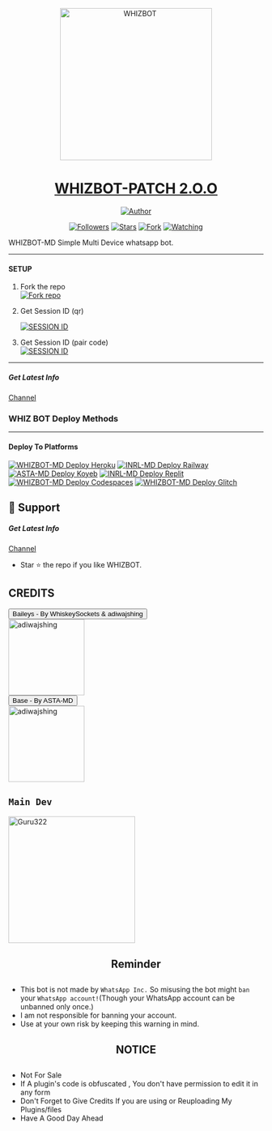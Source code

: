 <p align="center">  
  <a href="https://youtu.be/-rvKNgGwNaA?si=KuLRTF1IsiiSPsGZ">
    <img alt="WHIZBOT" height="300" src="https://telegra.ph/file/ca48f754c88ec141d4d42.jpg">
    <h1 align="center">WHIZBOT-PATCH 2.O.O</h1>
  </a>
</p>
<p align="center">
<a href="https://github.com/WHIZBOT1"><img title="Author" src="https://img.shields.io/badge/WHIZ-BOT-black?style=for-the-badge&logo=telegram"></a>
<p/>
<p align="center">
<a href="https://github.com/WHIZBOT1?tab=followers"><img title="Followers" src="https://img.shields.io/github/followers/WHIZBOT1?label=Followers&style=social"></a>
<a href="https://github.com/WHIZBOT/WHIZBOTMD/stargazers/"><img title="Stars" src="https://img.shields.io/github/stars/WHIZBOT1/WHIZBOTMD?&style=social"></a>
<a href="https://github.com/WHIZBOT1/WHIZBOTMD/network/members"><img title="Fork" src="https://img.shields.io/github/forks/WHIZBOT1/WHIZBOTMD?style=social"></a>
<a href="https://github.com/WHIZBOT1/WHIZBOTMD/watchers"><img title="Watching" src="https://img.shields.io/github/watchers/WHIZBOT1/WHIZBOTMD?label=Watching&style=social"></a>











WHIZBOT-MD Simple Multi Device whatsapp bot.

***

#### SETUP

1. Fork the repo
    <br>
<a href='https://github.com/WHIZBOT1/WHIZBOTMD/fork' target="_blank"><img alt='Fork repo' src='https://img.shields.io/badge/Fork Repo-100000?style=for-the-badge&logo=scan&logoColor=white&labelColor=black&color=black'/></a>



2. Get Session ID (qr)
   
   <a href='https://web-qr-qbn8.onrender.com' target="_blank"><img alt='SESSION ID' src='https://img.shields.io/badge/Session_id-100000?style=for-the-badge&logo=scan&logoColor=white&labelColor=black&color=black'/></a>


4. Get Session ID (pair code)
    <br>
<a href='https://whiz-pair-20fa7ed01c9b.herokuapp.com/pair ' target="_blank"><img alt='SESSION ID' src='https://img.shields.io/badge/Session_id-100000?style=for-the-badge&logo=scan&logoColor=white&labelColor=black&color=black'/></a>



***

##### Get Latest Info
[Channel](https://whatsapp.com/channel/0029VacWsSl3LdQOmWZrBj0l)



 ### WHIZ BOT Deploy Methods


-------

#### Deploy To Platforms

<a href="https://dashboard.heroku.com/new?template=https://github.com/WHIZBOT1/WHIZBOTMD"><img title="WHIZBOT-MD Deploy Heroku" src="https://img.shields.io/badge/DEPLOY HEROKU-h?color=black&style=for-the-badge&logo=heroku"></a> 
 <a href="https://railway.app/project/"><img title="INRL-MD Deploy Railway" src="https://img.shields.io/badge/DEPLOY RAILWAY-h?color=black&style=for-the-badge&logo=Railway"></a>  <a href="https://app.koyeb.com/apps/deploy?type=git&repository=github.com/Astropeda/Asta-Md&branch=main&env[SESSION_ID]&env[OWNER_NUMBER]=18763351213&env[MONGODB_URI]&&env[OWNER_NAME]=Asta&env[KOYEB_API]&env[PREFIX]=.&env[WAPRESENCE]&env[AUTO_READ_STATUS]=false&env[DISABLE_PM]=false&env[PACK_AUTHER]=whatsapp+bot&env[PACK_NAME]=Asta+MD&env[STYLE]=0&env[MODE]=private&env[READ_MESSAGE]=false&env[THEME]=Whatsappbot&env[WARN_COUNT]=3&env[BLOCK_JID]=null&env[TIME_ZONE]=Africa/Lagos&name=asta-md&env[KOYEB_NAME]=asta-md&env[SUDO]=null&env[THUMB_IMAGE]=https://imgur.com/dMwGOUP.jpg"><img title="ASTA-MD Deploy Koyeb" src="https://img.shields.io/badge/DEPLOY KOYEB-h?color=black&style=for-the-badge&logo=koyeb"></a>  <a href="https://replit.com/github/Astropeda/Asta-Md"><img title="INRL-MD Deploy Replit" src="https://img.shields.io/badge/DEPLOY REPLIT-h?color=black&style=for-the-badge&logo=Replit"></a>  <a href="https://github.com/codespaces/new?skip_quickstart=true&machine=standardLinux32gb&repo=763349202&ref=main&geo=UsWest"><img title="WHIZBOT-MD Deploy Codespaces" src="https://img.shields.io/badge/DEPLOY CODESPACES-h?color=black&style=for-the-badge&logo=github"></a>  <a href="https://glitch.com/"><img title="WHIZBOT-MD Deploy Glitch" src="https://img.shields.io/badge/DEPLOY GLITCH-h?color=black&style=for-the-badge&logo=glitch"></a>

## 🤩 Support

##### Get Latest Info
[Channel](https://whatsapp.com/channel/0029VacWsSl3LdQOmWZrBj0l)

- Star ⭐ the repo if you like WHIZBOT.

## CREDITS 
<div><button id="boton" type="button">Baileys - By WhiskeySockets & adiwajshing</button></div>
<a href="https://github.com/WhiskeySockets/Baileys"><img src="https://github.com/WhiskeySockets.png" width="150" height="150" alt="adiwajshing"/></a>

<div><button id="boton" type="button">Base  - By ASTA-MD</button></div>
<a href="https://github.com/astropeda"><img src="https://telegra.ph/file/8d7e939dcf966e74e6578.jpg" width="150" height="150" alt="adiwajshing"/></a>


## `Main Dev` 
<a href="https://github.com/WHIZBOT1"><img src="https://telegra.ph/file/d9f72dd329121908de780.jpg" width="250" height="250" alt="Guru322"/></a>


<h2 align="center">  Reminder
</h2>
   
## 
- This bot is not made by `WhatsApp Inc.` So misusing the bot might `ban` your `WhatsApp account!`(Though your WhatsApp account can be unbanned only once.)
- I am not responsible for banning your account.
- Use at your own risk by keeping this warning in mind.


<h2 align="center">  NOTICE
</h2>
   
## 
- Not For Sale
- If A plugin's code is obfuscated , You don't have permission to edit it in any form 
- Don't Forget to Give Credits If you are using or Reuploading My Plugins/files
- Have A Good Day Ahead

  
